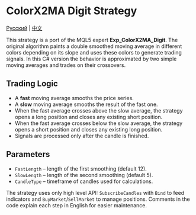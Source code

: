 # ColorX2MA Digit Strategy
[Русский](README_ru.md) | [中文](README_cn.md)

This strategy is a port of the MQL5 expert **Exp_ColorX2MA_Digit**.
The original algorithm paints a double smoothed moving average in different colors depending on its slope and uses these colors to generate trading signals.
In this C# version the behavior is approximated by two simple moving averages and trades on their crossovers.

## Trading Logic

- A **fast** moving average smooths the price series.
- A **slow** moving average smooths the result of the fast one.
- When the fast average crosses above the slow average, the strategy opens a long position and closes any existing short position.
- When the fast average crosses below the slow average, the strategy opens a short position and closes any existing long position.
- Signals are processed only after the candle is finished.

## Parameters

- `FastLength` – length of the first smoothing (default 12).
- `SlowLength` – length of the second smoothing (default 5).
- `CandleType` – timeframe of candles used for calculations.

The strategy uses only high level API: `SubscribeCandles` with `Bind` to feed indicators and `BuyMarket`/`SellMarket` to manage positions. Comments in the code explain each step in English for easier maintenance.
